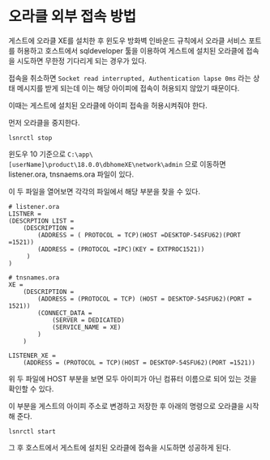 # 오라클 외부 접속 방법
 
게스트에 오라클 XE를 설치한 후 윈도우 방화벽 인바운드 규칙에서 오라클 서비스 포트를 허용하고 호스트에서 sqldeveloper 툴을 이용하여 게스트에 설치된 오라클에 접속을 시도하면 무한정 기다리게 되는 경우가 있다. 

접속을 취소하면 `Socket read interrupted, Authentication lapse 0ms` 라는 상태 메시지를 받게 되는데 이는 해당 아이피에 접속이 허용되지 않았기 때문이다. 

이때는 게스트에 설치된 오라클에 아이피 접속을 허용시켜줘야 한다. 

먼저 오라클을 중지한다. 

~~~
lsnrctl stop
~~~

윈도우 10 기준으로 `C:\app\[userName]\product\18.0.0\dbhomeXE\network\admin` 으로 이동하면 listener.ora, tnsnaems.ora  파일이 있다. 

이 두 파일을 열어보면 각각의 파일에서 해당 부분을 찾을 수 있다. 
~~~
# listener.ora
LISTNER = 
(DESCRPTION LIST =
    (DESCRIPTION =
        (ADDRESS = ( PROTOCOL = TCP)(HOST =DESKTOP-54SFU62)(PORT =1521))
        (ADDRESS = (PROTOCOL =IPC)(KEY = EXTPROC1521))
     )
)

# tnsnames.ora
XE = 
    (DESCRIPTION = 
        (ADDRESS = (PROTOCOL = TCP) (HOST = DESKTOP-54SFU62)(PORT = 1521))
        (CONNECT_DATA = 
            (SERVER = DEDICATED)
            (SERVICE_NAME = XE)
        )
    )

LISTENER_XE = 
    (ADDRESS = (PROTOCOL = TCP)(HOST = DESKTOP-54SFU62)(PORT =1521))
~~~

위 두 파일에 HOST 부분을 보면 모두 아이피가 아닌 컴퓨터 이름으로 되어 있는 것을 확인할 수 있다. 

이 부분을 게스트의 아이피 주소로 변경하고 저장한 후 아래의 명령으로 오라클을 시작해 준다. 

~~~
lsnrctl start 
~~~

그 후 호스트에서 게스트에 설치된 오라클에 접속을 시도하면 성공하게 된다. 
